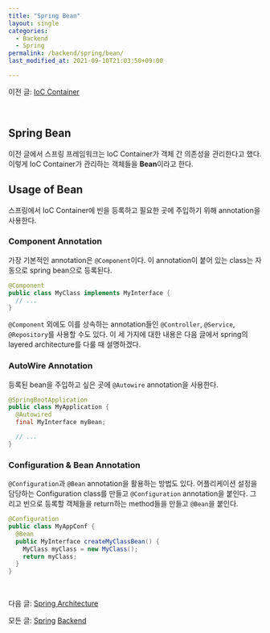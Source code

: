 ```yaml
---
title: "Spring Bean"
layout: single
categories:
  - Backend
  - Spring
permalink: /backend/spring/bean/
last_modified_at: 2021-09-10T21:03:50+09:00

---
```


이전 글: [IoC Container](/backend/spring/ioc/)

<br>

## Spring Bean

이전 글에서 스프링 프레임워크는 IoC Container가 객체 간 의존성을 관리한다고 했다.
이렇게 IoC Container가 관리하는 객체들을 **Bean**이라고 한다.

## Usage of Bean

스프링에서 IoC Container에 빈을 등록하고 필요한 곳에 주입하기 위해 annotation을 사용한다.

### Component Annotation

가장 기본적인 annotation은 `@Component`이다. 이 annotation이 붙어 있는 class는 자동으로 spring bean으로 등록된다.

```java
@Component
public class MyClass implements MyInterface {
  // ...
}
```

`@Component` 외에도 이를 상속하는 annotation들인 `@Controller`, `@Service`, `@Repository`를 사용할 수도 있다.
이 세 가지에 대한 내용은 다음 글에서 spring의 layered architecture를 다룰 때 설명하겠다.

### AutoWire Annotation

등록된 bean을 주입하고 싶은 곳에 `@Autowire` annotation을 사용한다.

```java
@SpringBootApplication
public class MyApplication {
  @Autowired
  final MyInterface myBean;

  // ...
}
```

### Configuration & Bean Annotation

`@Configuration`과 `@Bean` annotation을 활용하는 방법도 있다.
어플리케이션 설정을 담당하는 Configuration class를 만들고 `@Configuration` annotation을 붙인다.
그리고 빈으로 등록할 객체들을 return하는 method들을 만들고 `@Bean`을 붙인다.

```java
@Configuration
public class MyAppConf {
  @Bean
  public MyInterface createMyClassBean() {
    MyClass myClass = new MyClass();
    return myClass;
  }
}
```

<br>

다음 글: [Spring Architecture](/backend/spring/architecture/)

모든 글: [Spring](/backend/spring/) [Backend](/backend/)
